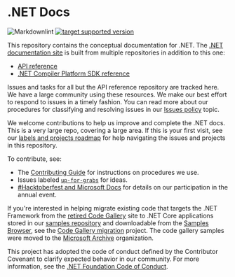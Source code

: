 # .NET Docs

![Markdownlint](https://github.com/dotnet/docs/workflows/Markdownlint/badge.svg) [![target supported version](https://github.com/dotnet/docs/actions/workflows/version-sweep.yml/badge.svg)](https://github.com/dotnet/docs/actions/workflows/version-sweep.yml)

This repository contains the conceptual documentation for .NET. The [.NET documentation site](https://docs.microsoft.com/dotnet) is built from multiple repositories in addition to this one:

- [API reference](https://github.com/dotnet/dotnet-api-docs)
- [.NET Compiler Platform SDK reference](https://github.com/dotnet/roslyn-api-docs)

Issues and tasks for all but the API reference repository are tracked here. We have a large community using these resources. We make our best effort to respond to issues in a timely fashion. You can read more about our procedures for classifying and resolving issues in our [Issues policy](issues-policy.md) topic.

We welcome contributions to help us improve and complete the .NET docs. This is a very large repo, covering a large area. If this is your first visit, see our [labels and projects roadmap](styleguide/labels-projects.md) for help navigating the issues and projects in this repository.

To contribute, see:

- The [Contributing Guide](CONTRIBUTING.md) for instructions on procedures we use.
- Issues labeled [`up-for-grabs`](https://github.com/dotnet/docs/issues?q=is%3Aopen+is%3Aissue+label%3Aup-for-grabs) for ideas.
- [#Hacktoberfest and Microsoft Docs](https://docs.microsoft.com/contribute/hacktoberfest) for details on our participation in the annual event.

If you're interested in helping migrate existing code that targets the .NET Framework from the [retired Code Gallery](https://docs.microsoft.com/teamblog/msdn-code-gallery-retired) site to .NET Core applications stored in our [samples repository](https://github.com/dotnet/samples) and downloadable from the [Samples Browser](https://docs.microsoft.com/samples/browse), see the [Code Gallery migration](https://github.com/dotnet/docs/projects/88) project. The code gallery samples were moved to the [Microsoft Archive](https://github.com/microsoftarchive?q=msdn-code-gallery) organization.

This project has adopted the code of conduct defined by the Contributor Covenant
to clarify expected behavior in our community.
For more information, see the [.NET Foundation Code of Conduct](https://dotnetfoundation.org/code-of-conduct).

